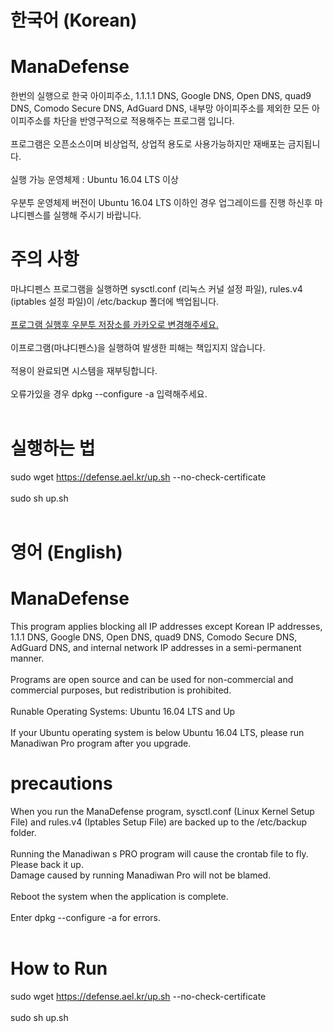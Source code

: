 # 한국어 (Korean)

# ManaDefense
한번의 실행으로 한국 아이피주소, 1.1.1.1 DNS, Google DNS, Open DNS, quad9 DNS, Comodo Secure DNS, AdGuard DNS, 내부망 아이피주소를 제외한 모든 아이피주소를 차단을 반영구적으로 적용해주는 프로그램 입니다. <br><br>
프로그램은 오픈소스이며 비상업적, 상업적 용도로 사용가능하지만 재배포는 금지됩니다. <br><br>
실행 가능 운영체제 : Ubuntu 16.04 LTS 이상 <br><br>
우분투 운영체제 버전이 Ubuntu 16.04 LTS 이하인 경우 업그레이드를 진행 하신후 마냐디펜스를 실행해 주시기 바랍니다.
# 주의 사항
마냐디펜스 프로그램을 실행하면 sysctl.conf (리눅스 커널 설정 파일), rules.v4 (iptables 설정 파일)이 /etc/backup 폴더에 백업됩니다. <br><br>
<a href="https://wnw1005.tistory.com/26">프로그램 실행후 우분투 저장소를 카카오로 변경해주세요.</a><br><br>
이프로그램(마냐디펜스)을 실행하여 발생한 피해는 책입지지 않습니다. <br><br> 적용이 완료되면 시스템을 재부팅합니다. <br><br>
    오류가있을 경우 dpkg --configure -a 입력해주세요. <br><br>
# 실행하는 법 <br>
sudo wget https://defense.ael.kr/up.sh --no-check-certificate <br><br>
sudo sh up.sh <br><br> 

# 영어 (English)

# ManaDefense
This program applies blocking all IP addresses except Korean IP addresses, 1.1.1 DNS, Google DNS, Open DNS, quad9 DNS, Comodo Secure DNS, AdGuard DNS, and internal network IP addresses in a semi-permanent manner. <br><br>
Programs are open source and can be used for non-commercial and commercial purposes, but redistribution is prohibited.<br><br>
Runable Operating Systems: Ubuntu 16.04 LTS and Up <br><br>
If your Ubuntu operating system is below Ubuntu 16.04 LTS, please run Manadiwan Pro program after you upgrade.
# precautions
When you run the ManaDefense program, sysctl.conf (Linux Kernel Setup File) and rules.v4 (Iptables Setup File) are backed up to the /etc/backup folder. <br><br>
Running the Manadiwan s PRO program will cause the crontab file to fly. Please back it up. <br>
Damage caused by running Manadiwan Pro will not be blamed. <br><br> Reboot the system when the application is complete. <br><br>
Enter dpkg --configure -a for errors. <br><br>
# How to Run <br>
sudo wget https://defense.ael.kr/up.sh --no-check-certificate <br><br>
sudo sh up.sh <br><br>  

